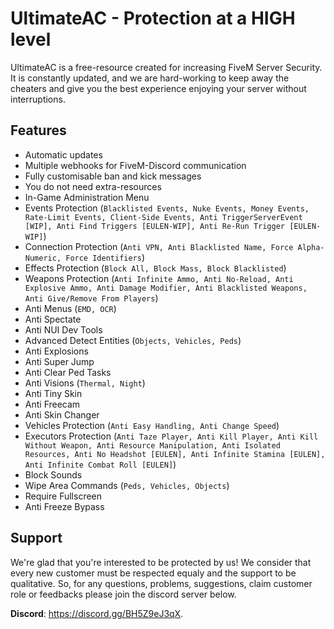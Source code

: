 # UltimateAC - Protection at a HIGH level

UltimateAC is a free-resource created for increasing FiveM Server Security. It is constantly updated, and we are hard-working to keep away the cheaters and give you the best experience enjoying your server without interruptions.
## Features

- Automatic updates
- Multiple webhooks for FiveM-Discord communication
- Fully customisable ban and kick messages
- You do not need extra-resources
- In-Game Administration Menu
- Events Protection (`Blacklisted Events, Nuke Events, Money Events, Rate-Limit Events, Client-Side Events, Anti TriggerServerEvent [WIP], Anti Find Triggers [EULEN-WIP], Anti Re-Run Trigger [EULEN-WIP]`)
- Connection Protection (`Anti VPN, Anti Blacklisted Name, Force Alpha-Numeric, Force Identifiers`)
- Effects Protection (`Block All, Block Mass, Block Blacklisted`)
- Weapons Protection (`Anti Infinite Ammo, Anti No-Reload, Anti Explosive Ammo, Anti Damage Modifier, Anti Blacklisted Weapons, Anti Give/Remove From Players`)
- Anti Menus (`EMD, OCR`)
- Anti Spectate
- Anti NUI Dev Tools
- Advanced Detect Entities (`Objects, Vehicles, Peds`)
- Anti Explosions
- Anti Super Jump
- Anti Clear Ped Tasks
- Anti Visions (`Thermal, Night`)
- Anti Tiny Skin
- Anti Freecam
- Anti Skin Changer
- Vehicles Protection (`Anti Easy Handling, Anti Change Speed`)
- Executors Protection (`Anti Taze Player, Anti Kill Player, Anti Kill Without Weapon, Anti Resource Manipulation, Anti Isolated Resources, Anti No Headshot [EULEN], Anti Infinite Stamina [EULEN], Anti Infinite Combat Roll [EULEN]`)
- Block Sounds
- Wipe Area Commands (`Peds, Vehicles, Objects`)
- Require Fullscreen
- Anti Freeze Bypass

## Support
We're glad that you're interested to be protected by us! We consider that every new customer must be respected equaly and the support to be qualitative. So, for any questions, problems, suggestions, claim customer role or feedbacks please join the discord server below.

**Discord**: https://discord.gg/BH5Z9eJ3qX.
